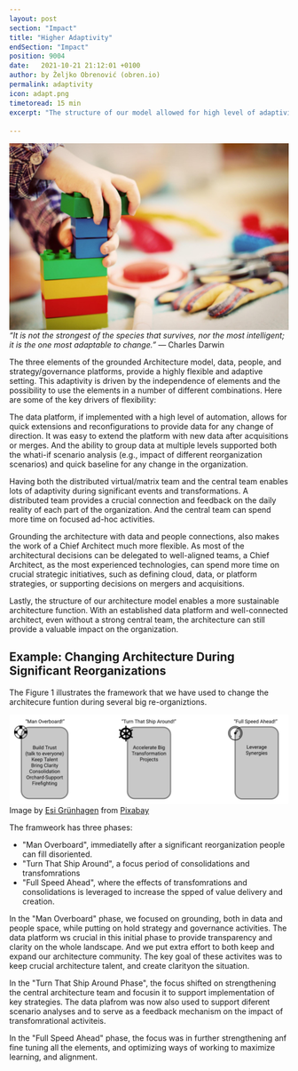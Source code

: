 ```yaml
---
layout: post
section: "Impact"
title: "Higher Adaptivity"
endSection: "Impact"
position: 9004
date:   2021-10-21 21:12:01 +0100
author: by Željko Obrenović (obren.io)
permalink: adaptivity
icon: adapt.png
timetoread: 15 min
excerpt: "The structure of our model allowed for high level of adaptivity of the architecture function, needed in fast changing organizations."

---
```

![](assets/images/arch/child-1864718_1920.jpg)
<div style="font-size: 70%; margin-top: -16px; color: grey; margin-bottom: 12px">
</div>

*“It is not the strongest of the species that survives, nor the most intelligent; it is the one most adaptable to change.”* — Charles Darwin


The three elements of the grounded Architecture model, data, people, and strategy/governance platforms, provide a highly flexible and adaptive setting. This adaptivity is driven by the independence of elements and the possibility to use the elements in a number of different combinations. Here are some of the key drivers of flexibility:

The data platform, if implemented with a high level of automation, allows for quick extensions and reconfigurations to provide data for any change of direction. It was easy to extend the platform with new data after acquisitions or merges. And the ability to group data at multiple levels supported both the whati-if scenario analysis (e.g., impact of different reorganization scenarios) and quick baseline for any change in the organization.

Having both the distributed virtual/matrix team and the central team enables lots of adaptivity during significant events and transformations. A distributed team provides a crucial connection and feedback on the daily reality of each part of the organization. And the central team can spend more time on focused ad-hoc activities.

Grounding the architecture with data and people connections, also makes the work of a Chief Architect much more flexible. As most of the architectural decisions can be delegated to well-aligned teams,  a Chief Architect, as the most experienced technologies, can spend more time on crucial strategic initiatives, such as defining cloud, data, or platform strategies, or supporting decisions on mergers and acquisitions.

Lastly, the structure of our architecture model enables a more sustainable architecture function. With an established data platform and well-connected architect, even without a strong central team, the architecture can still provide a valuable impact on the organization.

## Example: Changing Architecture During Significant Reorganizations

The Figure 1 illustrates the framework that we have used to change the architecure funtion during several big re-organiztions.  

![](assets/images/org-phases.png)
Image by <a href="https://pixabay.com/users/feeloona-694250/?utm_source=link-attribution&amp;utm_medium=referral&amp;utm_campaign=image&amp;utm_content=1864718">Esi Grünhagen</a> from <a href="https://pixabay.com/?utm_source=link-attribution&amp;utm_medium=referral&amp;utm_campaign=image&amp;utm_content=1864718">Pixabay</a>

The framweork has three phases: 

* "Man Overboard", immediatelly after a significant reorganization people can fill disoriented.
* "Turn That Ship Around", a focus period of consolidations and transfomrations
* "Full Speed Ahead", where the effects of transfomrations and consolidations is leveraged to increase the spped of value delivery and creation.

In the "Man Overboard" phase, we focused on grounding, both in data and people space, while putting on hold strategy and governance activities. The data platform ws crucial in this initial phase to provide transparency and clarity on the whole landscape. And we put extra effort to both keep and expand our architecture community. The key goal of these activites was to keep crucial architecture talent, and create clarityon the situation.

In the "Turn That Ship Around Phase", the focus shifted on strengthening the central architecture team and focusin it to support implementation of key strategies. The data plafrom was now also used to support diferent scenario analyses and to serve as a feedback mechanism on the impact of transfomrational activiteis.

In the "Full Speed Ahead" phase, the focus was in further strengthening anf fine tuning all the elements, and optimizing ways of working to maximize learning, and alignment.
